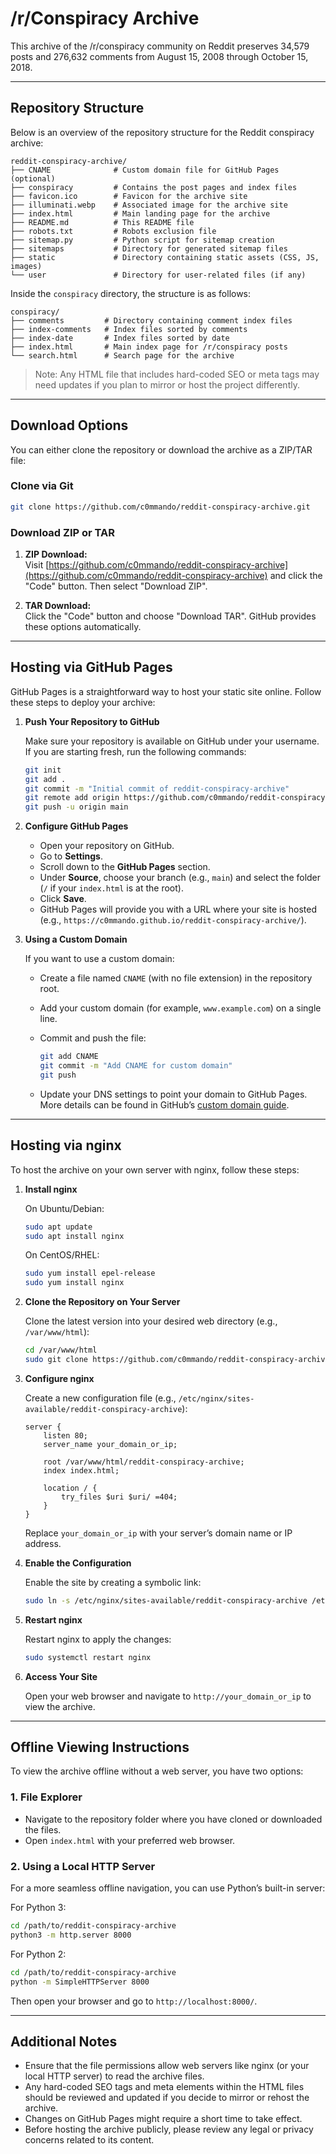 # /r/Conspiracy Archive

This archive of the /r/conspiracy community on Reddit preserves 34,579 posts and 276,632 comments from August 15, 2008 through October 15, 2018.

---

## Repository Structure

Below is an overview of the repository structure for the Reddit conspiracy archive:

```
reddit-conspiracy-archive/
├── CNAME              # Custom domain file for GitHub Pages (optional)
├── conspiracy         # Contains the post pages and index files
├── favicon.ico        # Favicon for the archive site
├── illuminati.webp    # Associated image for the archive site
├── index.html         # Main landing page for the archive
├── README.md          # This README file
├── robots.txt         # Robots exclusion file
├── sitemap.py         # Python script for sitemap creation
├── sitemaps           # Directory for generated sitemap files
├── static             # Directory containing static assets (CSS, JS, images)
└── user               # Directory for user-related files (if any)
```

Inside the `conspiracy` directory, the structure is as follows:

```
conspiracy/
├── comments         # Directory containing comment index files
├── index-comments   # Index files sorted by comments
├── index-date       # Index files sorted by date
├── index.html       # Main index page for /r/conspiracy posts
└── search.html      # Search page for the archive
```

> Note: Any HTML file that includes hard-coded SEO or meta tags may need updates if you plan to mirror or host the project differently.

---

## Download Options

You can either clone the repository or download the archive as a ZIP/TAR file:

### Clone via Git

```bash
git clone https://github.com/c0mmando/reddit-conspiracy-archive.git
```

### Download ZIP or TAR

1. **ZIP Download:**  
   Visit [https://github.com/c0mmando/reddit-conspiracy-archive](https://github.com/c0mmando/reddit-conspiracy-archive) and click the "Code" button. Then select "Download ZIP".

2. **TAR Download:**  
   Click the "Code" button and choose "Download TAR". GitHub provides these options automatically.

---

## Hosting via GitHub Pages

GitHub Pages is a straightforward way to host your static site online. Follow these steps to deploy your archive:

1. **Push Your Repository to GitHub**

   Make sure your repository is available on GitHub under your username. If you are starting fresh, run the following commands:

   ```bash
   git init
   git add .
   git commit -m "Initial commit of reddit-conspiracy-archive"
   git remote add origin https://github.com/c0mmando/reddit-conspiracy-archive.git
   git push -u origin main
   ```

2. **Configure GitHub Pages**

   - Open your repository on GitHub.
   - Go to **Settings**.
   - Scroll down to the **GitHub Pages** section.
   - Under **Source**, choose your branch (e.g., `main`) and select the folder (`/` if your `index.html` is at the root).
   - Click **Save**.
   - GitHub Pages will provide you with a URL where your site is hosted (e.g., `https://c0mmando.github.io/reddit-conspiracy-archive/`).

3. **Using a Custom Domain**

   If you want to use a custom domain:
   
   - Create a file named `CNAME` (with no file extension) in the repository root.
   - Add your custom domain (for example, `www.example.com`) on a single line.
   - Commit and push the file:

     ```bash
     git add CNAME
     git commit -m "Add CNAME for custom domain"
     git push
     ```

   - Update your DNS settings to point your domain to GitHub Pages. More details can be found in GitHub’s [custom domain guide](https://docs.github.com/en/pages/configuring-a-custom-domain-for-your-github-pages-site).

---

## Hosting via nginx

To host the archive on your own server with nginx, follow these steps:

1. **Install nginx**

   On Ubuntu/Debian:

   ```bash
   sudo apt update
   sudo apt install nginx
   ```

   On CentOS/RHEL:

   ```bash
   sudo yum install epel-release
   sudo yum install nginx
   ```

2. **Clone the Repository on Your Server**

   Clone the latest version into your desired web directory (e.g., `/var/www/html`):

   ```bash
   cd /var/www/html
   sudo git clone https://github.com/c0mmando/reddit-conspiracy-archive.git
   ```

3. **Configure nginx**

   Create a new configuration file (e.g., `/etc/nginx/sites-available/reddit-conspiracy-archive`):

   ```nginx
   server {
       listen 80;
       server_name your_domain_or_ip;

       root /var/www/html/reddit-conspiracy-archive;
       index index.html;

       location / {
           try_files $uri $uri/ =404;
       }
   }
   ```

   Replace `your_domain_or_ip` with your server’s domain name or IP address.

4. **Enable the Configuration**

   Enable the site by creating a symbolic link:

   ```bash
   sudo ln -s /etc/nginx/sites-available/reddit-conspiracy-archive /etc/nginx/sites-enabled/
   ```

5. **Restart nginx**

   Restart nginx to apply the changes:

   ```bash
   sudo systemctl restart nginx
   ```

6. **Access Your Site**

   Open your web browser and navigate to `http://your_domain_or_ip` to view the archive.

---

## Offline Viewing Instructions

To view the archive offline without a web server, you have two options:

### 1. File Explorer

- Navigate to the repository folder where you have cloned or downloaded the files.
- Open `index.html` with your preferred web browser.

### 2. Using a Local HTTP Server

For a more seamless offline navigation, you can use Python’s built-in server:

For Python 3:

```bash
cd /path/to/reddit-conspiracy-archive
python3 -m http.server 8000
```

For Python 2:

```bash
cd /path/to/reddit-conspiracy-archive
python -m SimpleHTTPServer 8000
```

Then open your browser and go to `http://localhost:8000/`.

---

## Additional Notes

- Ensure that the file permissions allow web servers like nginx (or your local HTTP server) to read the archive files.
- Any hard-coded SEO tags and meta elements within the HTML files should be reviewed and updated if you decide to mirror or rehost the archive.
- Changes on GitHub Pages might require a short time to take effect.
- Before hosting the archive publicly, please review any legal or privacy concerns related to its content.